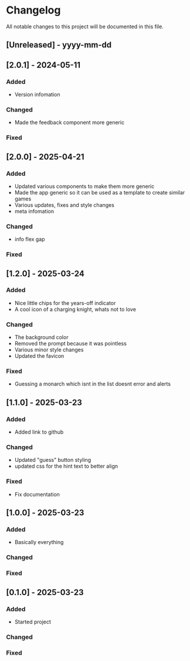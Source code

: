 # Changelog

All notable changes to this project will be documented in this file.

## [Unreleased] - yyyy-mm-dd

## [2.0.1] - 2024-05-11

### Added

- Version infomation

### Changed

- Made the feedback component more generic

### Fixed

## [2.0.0] - 2025-04-21

### Added

- Updated various components to make them more generic
- Made the app generic so it can be used as a template to create similar games
- Various updates, fixes and style changes
- meta infomation

### Changed

- info flex gap

### Fixed

## [1.2.0] - 2025-03-24

### Added

- Nice little chips for the years-off indicator
- A cool icon of a charging knight, whats not to love

### Changed

- The background color
- Removed the prompt because it was pointless
- Various minor style changes
- Updated the favicon

### Fixed

- Guessing a monarch which isnt in the list doesnt error and alerts

## [1.1.0] - 2025-03-23

### Added

- Added link to github

### Changed

- Updated "guess" button styling
- updated css for the hint text to better align

### Fixed

- Fix documentation

## [1.0.0] - 2025-03-23

### Added

- Basically everything

### Changed

### Fixed

## [0.1.0] - 2025-03-23

### Added

- Started project

### Changed

### Fixed
